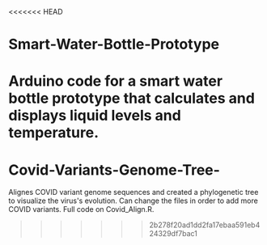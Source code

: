 <<<<<<< HEAD
# Smart-Water-Bottle-Prototype
Arduino code for a smart water bottle prototype that calculates and displays liquid levels and temperature.
=======
# Covid-Variants-Genome-Tree-
Alignes COVID variant genome sequences and created a phylogenetic tree to visualize the virus's evolution. Can change the files in order to add more COVID variants.
Full code on Covid_Align.R.
>>>>>>> 2b278f20ad1dd2fa17ebaa591eb424329df7bac1
